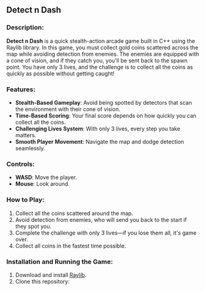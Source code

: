 ## Detect n Dash

### Description:

**Detect n Dash** is a quick stealth-action arcade game built in C++ using the Raylib library. In this game, you must collect gold coins scattered across the map while avoiding detection from enemies. The enemies are equipped with a cone of vision, and if they catch you, you'll be sent back to the spawn point. You have only 3 lives, and the challenge is to collect all the coins as quickly as possible without getting caught!

### Features:

- **Stealth-Based Gameplay**: Avoid being spotted by detectors that scan the environment with their cone of vision.
- **Time-Based Scoring**: Your final score depends on how quickly you can collect all the coins.
- **Challenging Lives System**: With only 3 lives, every step you take matters.
- **Smooth Player Movement**: Navigate the map and dodge detection seamlessly.

### Controls:

- **WASD**: Move the player.
- **Mouse**: Look around.

### How to Play:

1. Collect all the coins scattered around the map.
2. Avoid detection from enemies, who will send you back to the start if they spot you.
3. Complete the challenge with only 3 lives—if you lose them all, it's game over.
4. Collect all coins in the fastest time possible.

### Installation and Running the Game:

1. Download and install [Raylib](https://www.raylib.com/).
2. Clone this repository:
